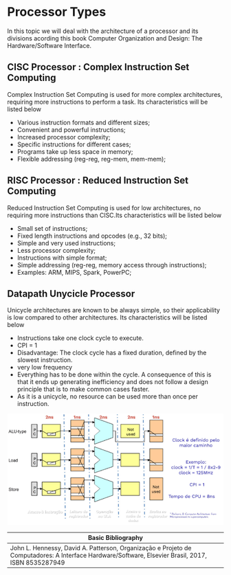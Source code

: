 
#  Processor Types


In this topic we will deal with the architecture of a processor and its divisions acording this book Computer Organization and Design: The Hardware/Software Interface.

## CISC Processor : Complex Instruction Set Computing
Complex Instruction Set Computing is used for more complex architectures, requiring more instructions to perform a task. Its characteristics will be listed below
  - Various instruction formats and different sizes;
  - Convenient and powerful instructions;
  - Increased processor complexity;
  - Specific instructions for different cases;
  - Programs take up less space in memory;
  - Flexible addressing (reg-reg, reg-mem, mem-mem);

## RISC Processor : Reduced Instruction Set Computing

Reduced Instruction Set Computing is used for low architectures, no requiring more instructions than CISC.Its characteristics will be listed below

  - Small set of instructions;
  - Fixed length instructions and opcodes (e.g., 32 bits);
  - Simple and very used instructions;
  - Less processor complexity;
  - Instructions with simple format;
  - Simple addressing (reg-reg, memory access through instructions);
  - Examples: ARM, MIPS, Spark, PowerPC;

## Datapath Unycicle Processor

Unicycle architectures are known to be always simple, so their applicability is low compared to other architectures. Its characteristics will be listed below

- Instructions take one clock cycle to execute.
- CPI = 1
- Disadvantage: The clock cycle has a fixed duration, defined by the slowest instruction.
- very low frequency
- Everything has to be done within the cycle. A consequence of this is that it ends up generating inefficiency and does not follow a design principle that is to make common cases faster.
- As it is a unicycle, no resource can be used more than once per instruction.



<p align="center">
  <img src="https://github.com/moesio-f/ufrpe-2021/blob/3fb198c2d9efe6ed82d3a2bdb6130acf30ecc29f/COD/imgs/Aula-06-Monociclo-Desempenho.png?raw=true" alt="animated" />
</p>
	

| Basic Bibliography                                          |
| ------------------------------------------------------------ |
|  John L. Hennessy, David A. Patterson, Organização e Projeto de Computadores: A Interface Hardware/Software, Elsevier Brasil, 2017, ISBN 8535287949 |

